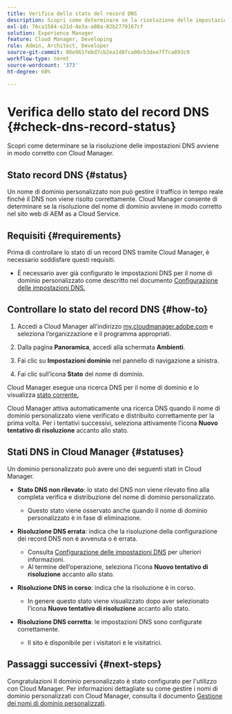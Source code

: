 ```yaml
---
title: Verifica dello stato del record DNS
description: Scopri come determinare se la risoluzione delle impostazioni DNS avviene in modo corretto con Cloud Manager.
exl-id: 76ca1584-e21d-4e3a-a08a-82b2779167cf
solution: Experience Manager
feature: Cloud Manager, Developing
role: Admin, Architect, Developer
source-git-commit: 06e961febd7cb2ea1d8fca00cb3dee7f7ca893c9
workflow-type: tm+mt
source-wordcount: '373'
ht-degree: 60%

---
```



# Verifica dello stato del record DNS {#check-dns-record-status}

Scopri come determinare se la risoluzione delle impostazioni DNS avviene in modo corretto con Cloud Manager.

## Stato record DNS {#status}

Un nome di dominio personalizzato non può gestire il traffico in tempo reale finché il DNS non viene risolto correttamente. Cloud Manager consente di determinare se la risoluzione del nome di dominio avviene in modo corretto nel sito web di AEM as a Cloud Service.

## Requisiti {#requirements}

Prima di controllare lo stato di un record DNS tramite Cloud Manager, è necessario soddisfare questi requisiti.

* È necessario aver già configurato le impostazioni DNS per il nome di dominio personalizzato come descritto nel documento [Configurazione delle impostazioni DNS.](/help/implementing/cloud-manager/custom-domain-names/configure-dns-settings.md)

## Controllare lo stato del record DNS {#how-to}

1. Accedi a Cloud Manager all’indirizzo [my.cloudmanager.adobe.com](https://my.cloudmanager.adobe.com/) e seleziona l’organizzazione e il programma appropriati.

1. Dalla pagina **Panoramica**, accedi alla schermata **Ambienti**.

1. Fai clic su **Impostazioni dominio** nel pannello di navigazione a sinistra.

1. Fai clic sull’icona **Stato** del nome di dominio.

Cloud Manager esegue una ricerca DNS per il nome di dominio e lo visualizza [stato corrente.](#statuses)

Cloud Manager attiva automaticamente una ricerca DNS quando il nome di dominio personalizzato viene verificato e distribuito correttamente per la prima volta. Per i tentativi successivi, seleziona attivamente l’icona **Nuovo tentativo di risoluzione** accanto allo stato.

## Stati DNS in Cloud Manager {#statuses}

Un dominio personalizzato può avere uno dei seguenti stati in Cloud Manager.

* **Stato DNS non rilevato**: lo stato del DNS non viene rilevato fino alla completa verifica e distribuzione del nome di dominio personalizzato.

   * Questo stato viene osservato anche quando il nome di dominio personalizzato è in fase di eliminazione.

* **Risoluzione DNS errata**: indica che la risoluzione della configurazione dei record DNS non è avvenuta o è errata.

   * Consulta [Configurazione delle impostazioni DNS](/help/implementing/cloud-manager/custom-domain-names/configure-dns-settings.md) per ulteriori informazioni.
   * Al termine dell’operazione, seleziona l’icona **Nuovo tentativo di risoluzione** accanto allo stato.

* **Risoluzione DNS in corso**: indica che la risoluzione è in corso.

   * In genere questo stato viene visualizzato dopo aver selezionato l’icona **Nuovo tentativo di risoluzione** accanto allo stato.

* **Risoluzione DNS corretta**: le impostazioni DNS sono configurate correttamente.

   * Il sito è disponibile per i visitatori e le visitatrici.

## Passaggi successivi {#next-steps}

Congratulazioni Il dominio personalizzato è stato configurato per l&#39;utilizzo con Cloud Manager. Per informazioni dettagliate su come gestire i nomi di dominio personalizzati con Cloud Manager, consulta il documento [Gestione dei nomi di dominio personalizzati](/help/implementing/cloud-manager/custom-domain-names/managing-custom-domain-names.md).
